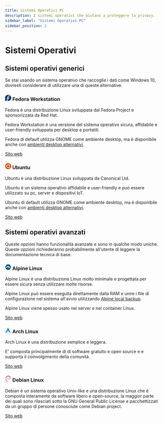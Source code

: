 ```yaml
---
title: Sistemi Operativi PC
description: I sistemi operativi che aiutano a proteggere la privacy.
sidebar_label: "Sistemi Operativi PC"
sidebar_position: 2
---
```


# Sistemi Operativi

## Sistemi operativi generici

Se stai usando un sistema operativo che raccoglie i dati come Windows 10, dovresti considerare di utilizzare una di queste alternative.

### <img src="../../static/img/strumenti/fedora-logo.svg" width="20" /> Fedora Workstation

Fedora è una distribuzione Linux sviluppata dal Fedora Project e sponsorizzata da Red Hat.

Fedora Workstation è una versione del sistema operativo sicura, affidabile e user-friendly sviluppata per desktop e portatili. 

Fedora di default utilizza GNOME come ambiente desktop, ma è disponibile anche con <a href="https://spins.fedoraproject.org/" target="_blank">ambienti desktop alternativi</a>.

<a href="https://getfedora.org/" target="_blank">Sito web</a>

### <img src="../../static/img/strumenti/ubuntu-logo.svg" width="20" /> Ubuntu

Ubuntu è una distribuzione Linux sviluppata da Canonical Ltd.

Ubuntu è un sistema operativo affidabile e user-friendly e può essere utilizzato su pc, server e dispositivi IoT.

Ubuntu di default utilizza GNOME come ambiente desktop, ma è disponibile anche con <a href="https://ubuntu.com/download/flavours" target="_blank">ambienti desktop alternativi</a>.

<a href="https://ubuntu.com/" target="_blank">Sito web</a>


## Sistemi operativi avanzati

Queste opzioni hanno funzionalità avanzate e sono in qualche modo uniche. Queste opzioni richiederanno probabilmente all'utente di leggere la documentazione tecnica di base.

### <img src="../../static/img/strumenti/alpinelinux-logo.svg" width="20" /> Alpine Linux

Alpine Linux è una distribuzione Linux molto minimale e progettata per essere sicura senza utilizzare molte risorse.

Alpine Linux può essere eseguita direttamente dalla RAM e unire i file di configurazione nel sistema all'avvio utilizzando <a href="https://wiki.alpinelinux.org/wiki/Alpine_local_backup" target="_blank">Alpine local backup</a>.

Alpine Linux viene spesso usato nei server e nei container Linux.

<a href="https://alpinelinux.org/" target="_blank">Sito web</a>

### <img src="../../static/img/strumenti/archlinux-logo.svg" width="20" /> Arch Linux

Arch Linux è una distribuzione semplice e leggera. 

E' composta principalmente di di software gratuito e open source e e supporta il coinvolgimento della comunità.

<a href="https://www.archlinux.org/" target="_blank">Sito web</a>

### <img src="../../static/img/strumenti/debian-logo.svg" width="20" /> Debian Linux

Debian è un sistema operativo Unix-like e una distribuzione Linux che è composta interamente da software libero e open-source, la maggior parte dei quali sono rilasciati sotto la GNU General Public License e pacchettizzati da un gruppo di persone conosciute come Debian project.

<a href="https://www.debian.org/" target="_blank">Sito web</a>
